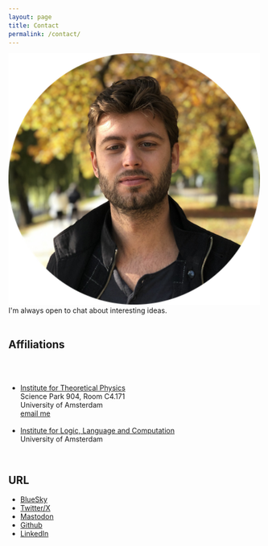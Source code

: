 ```yaml
---
layout: page
title: Contact
permalink: /contact/
---
```



<section class="main-col33">
	<img src="/assets/profile_pics/abel_herbst_circle.png" width="500">
</section>


<section class="main-col66">
I'm always open to chat about interesting ideas.

<br>
<br>

<h2 class="main-col66"> Affiliations </h2>

<br>
<br>

<ul>
	<li> <a href="https://iop.uva.nl/itfa/itfa.html" target="_blank">Institute for Theoretical Physics </a><br> </li>
Science Park 904, Room C4.171<br>
University of Amsterdam<br>
<a href="mailto:a.a.a.jxaxnxsxmxax@uva.nl"
    onmouseover="this.href=this.href.replace(/x/g,'');">email me</a>

<br>
<br>

<li> <a href="https://www.illc.uva.nl" target="_blank"> Institute for Logic, Language and Computation</a><br> </li>
University of Amsterdam<br>
</ul>


<br>

<h2 class="main-col"> URL </h2>
<ul>
<li> <a href="https://bsky.app/profile/abelaer.bsky.social" target="_blank">BlueSky</a><br></li>
<li><a href="https://twitter.com/Abelaer" target="_blank">Twitter/X</a><br></li>
<li><a rel="me" href="https://mathstodon.xyz/@Abel">Mastodon</a><br></li>
<li><a href="https://github.com/AJnsm" target="_blank">Github</a><br></li>
<li><a href="https://www.linkedin.com/in/abeljansma/" target="_blank">LinkedIn</a><br></li>
</ul>

</section>


<br>







<!-- 
Website built in Jekyll, hosted on Github Pages. 
<br>

&copy; {{ site.copyright }} {{ 'now' | date:'%Y'}} -->